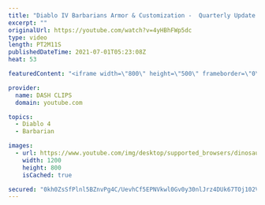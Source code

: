 ```yaml
---
title: "Diablo IV Barbarians Armor & Customization -  Quarterly Update June 2021"
excerpt: ""
originalUrl: https://youtube.com/watch?v=4yHBhFWp5dc
type: video
length: PT2M11S
publishedDateTime: 2021-07-01T05:23:08Z
heat: 53

featuredContent: "<iframe width=\"800\" height=\"500\" frameborder=\"0\" src=\"https://www.youtube.com/embed/4yHBhFWp5dc\" allow=\"accelerometer; autoplay; encrypted-media; gyroscope; picture-in-picture\" allowfullscreen></iframe>"

provider:
  name: DASH CLIPS
  domain: youtube.com

topics:
  - Diablo 4
  - Barbarian

images:
  - url: https://www.youtube.com/img/desktop/supported_browsers/dinosaur.png
    width: 1200
    height: 800
    isCached: true

secured: "0kh0ZsSfPlnl5BZnvPg4C/UevhCf5EPNVkwl0Gv0y30nlJrz4DUk67TOj102V9Co7vhEj+eZ0in4+gg8baLflWmA1KI5BlDvv4Bz8YcbMeAw1j8nZ7XL4Bo1Xwv78iXd4SORRZ19DvGOZWIOiK0CKAxV6PWPyPr63HlY4DnL6K2Ky5Sm0V+d9vgKXJFD3rTEWdbNKV+ZJFaP1Qpt9JYBbc6EaKnHM0EsQaKGV4+ski0ZDaDbvYwcOmQTyFSkK/Ev/Z3NbDaP5/8DolgngXPU4Cf5Ka70xGndpK8ggGHpaffsa/QMXYAXxhsI8shADEO3zo7pmxr3qKnXuKmwBcZwVQPX8TRVm+eioUs/cnQIyjsp5Pvyfe6s0yn/tGRswfOF9xi8L9ZqUd4vIbO06Bi6xWQn0E4GpsXVzhZkTue6Wt0=;6ei2BJxBDKg8Np9AvyrRvA=="
---
```


